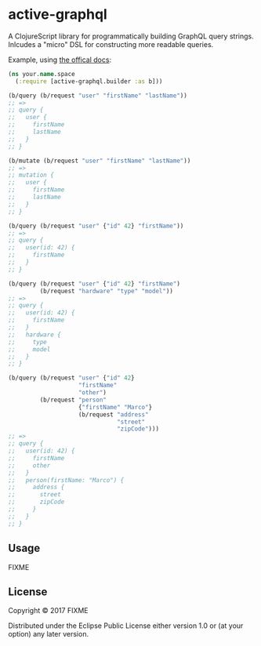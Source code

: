 # active-graphql

A ClojureScript library for programmatically building GraphQL query strings. Inlcudes a "micro" DSL for constructing more readable queries.

Example, using [the offical docs](http://graphql.org/learn/queries/):

```Clojure
(ns your.name.space
  (:require [active-graphql.builder :as b]))

(b/query (b/request "user" "firstName" "lastName"))
;; =>
;; query {
;;   user {
;;     firstName
;;     lastName
;;   }
;; }

(b/mutate (b/request "user" "firstName" "lastName"))
;; =>
;; mutation {
;;   user {
;;     firstName
;;     lastName
;;   }
;; }

(b/query (b/request "user" {"id" 42} "firstName"))
;; =>
;; query {
;;   user(id: 42) {
;;     firstName
;;   }
;; }

(b/query (b/request "user" {"id" 42} "firstName")
         (b/request "hardware" "type" "model"))
;; =>
;; query {
;;   user(id: 42) {
;;     firstName
;;   }
;;   hardware {
;;     type
;;     model
;;   }
;; }

(b/query (b/request "user" {"id" 42}
                    "firstName"
                    "other")
         (b/request "person"
                    {"firstName" "Marco"}
                    (b/request "address"
                               "street"
                               "zipCode")))
;; =>
;; query {
;;   user(id: 42) {
;;     firstName
;;     other
;;   }
;;   person(firstName: "Marco") {
;;     address {
;;       street
;;       zipCode
;;     }
;;   }
;; }

```

## Usage

FIXME

## License

Copyright © 2017 FIXME

Distributed under the Eclipse Public License either version 1.0 or (at
your option) any later version.
